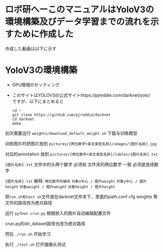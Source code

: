 #   ロボ研へーこのマニュアルはYoloV3の環境構築及びデータ学習までの流れを示すために作成した
作成した動画は以下に示す


# YoloV3の環境構築
- GPU環境のセッティング
  
- このサイトはYOLOV3の公式サイトhttps://pjreddie.com/darknet/yolo/　
  ですが、以下にまとめると
  ```
  cd ~
  git clone https://github.com/pjreddie/darknet
  cd darknet
  make
  ```
  
初次需要运行 `weights/download_default_weight.sh` 下载与训练模型

训练图片时把图片放到 `pictures/{两位数字+英文类型名称}/images/{图片名称}.jpg`

对应的annotation 放到 `pictures/{两位数字+英文类型名称}/lables/{图片名称}.txt`

`{图片名称}.txt` 文件中的头两个数字 必须和 文件夹的两位数字 一致 必须是连续数字

`{图片名称}.txt` 解释:
`两位数字的编号` `对象x中心 / 图片weight` `对象y中心 / 图片height` `对象weight / 图片weight`  `对象height / 图片height` 

把`run.sh和test.sh`文件放在darknet文件夹下，里面的path.conf cfg weights 等文件的路径改为绝对路径

运行 `python crun.py` 根据放入的图片自动编辑配置文件

crun.py的dir_dataset路径也改为绝对路径

然后 `./run.sh` 开始学习

执行 `./test.sh` 打开摄像头测试
